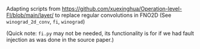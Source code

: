 Adapting scripts from https://github.com/xuexinghua/Operation-level-FI/blob/main/layer/ to replace regular convolutions in FNO2D (See `winograd_2d_conv`, `fi`, `winograd`)

(Quick note: `fi.py` may not be needed, its functionality is for if we had fault injection as was done in the source paper.)